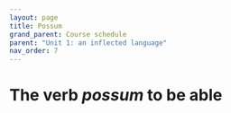 ```yaml
---
layout: page
title: Possum
grand_parent: Course schedule
parent: "Unit 1: an inflected language"
nav_order: 7
---
```



# The verb *possum* to be able
